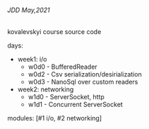 ###### JDD May,2021
kovalevskyi course source code

days: 
- week1: i/o
    - w0d0 - BufferedReader 
    - w0d2 - Csv serialization/desirialization
    - w0d3 - NanoSql over custom readers
- week2: networking
    - w1d0 - ServerSocket, http
    - w1d1 - Concurrent ServerSocket

modules: [#1 i/o, #2 networking]
